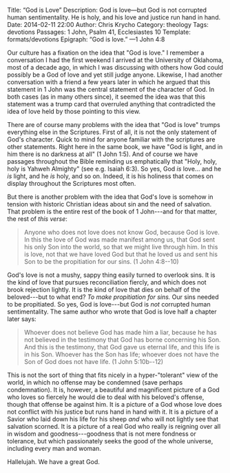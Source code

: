 Title: &ldquo;God is Love&rdquo;
Description: God is love—but God is not corrupted human sentimentality. He is holy, and his love and justice run hand in hand.
Date: 2014-02-11 22:00
Author: Chris Krycho
Category: theology
Tags: devotions
Passages: 1 John, Psalm 41, Ecclesiastes 10
Template: formats/devotions
Epigraph: &ldquo;God is love.&rdquo; &mdash;1 John 4:8

Our culture has a fixation on the idea that "God is love." I remember a conversation I had the first weekend I arrived at the University of Oklahoma, most of a decade ago, in which I was discussing with others how God could possibly be a God of love and yet still judge anyone. Likewise, I had another conversation with a friend a few years later in which he argued that this statement in 1 John was the central statement of the character of God. In both cases (as in many others since), it seemed the idea was that this statement was a trump card that overruled anything that contradicted the idea of love held by those pointing to this view.

There are of course many problems with the idea that "God is love" trumps everything else in the Scriptures. First of all, it is not the only statement of God's character. Quick to mind for anyone familiar with the scriptures are other statements. Right here in the same book, we have "God is light, and in him there is no darkness at all" (1 John 1:5). And of course we have passages throughout the Bible reminding us emphatically that "Holy, holy, holy is Yahweh Almighty" (see e.g. Isaiah 6:3). So yes, God *is* love... and he *is* light, and he *is* holy, and so on. Indeed, it is his holiness that comes on display throughout the Scriptures most often.

But there is another problem with the idea that God's love is somehow in tension with historic Christian ideas about sin and the need of salvation. That problem is the entire rest of the book of 1 John---and for that matter, the rest of *this verse*:

> Anyone who does not love does not know God, because God is love. In this the love of God was made manifest among us, that God sent his only Son into the world, so that we might live through him. In this is love, not that we have loved God but that he loved us and sent his Son to be the propitiation for our sins. (1 John 4:8--10)

God's love is not a mushy, sappy thing easily turned to overlook sins. It is the kind of love that pursues reconciliation fiercly, and which does not brook rejection lightly. It is the kind of love that dies on behalf of the beloved---but to what end? *To make propitiation for sins.* Our sins needed to be propitiated. So yes, God is love---but God is *not* corrupted human sentimentality. The same author who wrote that God is love half a chapter later says:

> Whoever does not believe God has made him a liar, because he has not believed in the testimony that God has borne concerning his Son. And this is the testimony, that God gave us eternal life, and this life is in his Son. Whoever has the Son has life; whoever does not have the Son of God does not have life. (1 John 5:10b--12)

This is not the sort of thing that fits nicely in a hyper-"tolerant" view of the world, in which no offense may be condemned (save perhaps condemnation). It is, however, a beautiful and magnificent picture of a God who loves so fiercely he would die to deal with his beloved's offense, though that offense be against him. It is a picture of a God whose love does not conflict with his justice but runs hand in hand with it. It is a picture of a Savior who laid down his life for his sheep *and* who will not lightly see that salvation scorned. It is a picture of a real God who really is reigning over all in wisdom and goodness---goodness that is not mere fondness or tolerance, but which passionately seeks the good of the whole universe, including every man and woman.

Hallelujah. We have a great God.